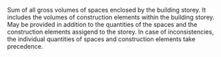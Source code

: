 ﻿Sum of all gross volumes of spaces enclosed by the building storey. It includes the volumes of construction elements within the building storey. May be provided in addition to the quantities of the spaces and the construction elements assigend to the storey. In case of inconsistencies, the individual quantities of spaces and construction elements take precedence.
